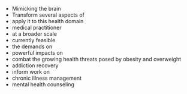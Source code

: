 * Mimicking the brain
* Transform several aspects of 
* apply it to this health domain
* medical practitioner
* at a broader scale
* currently feasible
* the demands on 
* powerful impacts on
* combat the growing health threats posed by obesity and overweight
* addiction recovery
* inform work on 
* chronic illness management
* mental health counseling

